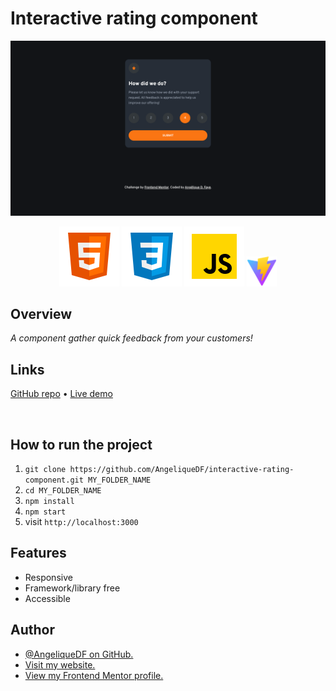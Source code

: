 # Interactive rating component

![Screenshot of the Interactive rating component](./src/images/screenshot-interactive-rating-component-desktop.png)

<div align="center">
  <img src="./src/images/logo-html5.svg">
  <img src="./src/images/logo-css3.svg">
  <img src="./src/images/logo-javascript-img.svg">
  <img src="./src/images/logo-vitejs.svg" width="48px">
</div>

## Overview

_A component gather quick feedback from your customers!_

## Links

<p>
<a href="https://github.com/AngeliqueDF/interactive-rating-component.git">GitHub repo</a> • <a href="https://interactive-rating-component-black.vercel.app/">Live demo </a>
</p>

<br />

## How to run the project

1. `git clone https://github.com/AngeliqueDF/interactive-rating-component.git MY_FOLDER_NAME`
2. `cd MY_FOLDER_NAME`
3. `npm install`
4. `npm start`
5. visit `http://localhost:3000`

## Features

- Responsive
- Framework/library free
- Accessible

## Author

- [@AngeliqueDF on GitHub.](https://github.com/AngeliqueDF)
- [Visit my website.](https://adf.dev)
- [View my Frontend Mentor profile.](https://www.frontendmentor.io/profile/AngeliqueDF)
